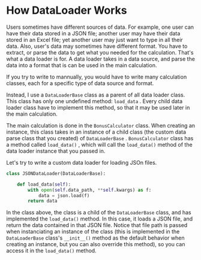 # How DataLoader Works

Users sometimes have different sources of data. For example, one user can have their data stored in a JSON file; another user may have their data stored in an Excel file; yet another user may just want to type in all their data. Also, user's data may sometimes have different format. You have to extract, or parse the data to get what you needed for the calculation. That's what a data loader is for. A data loader takes in a data source, and parse the data into a format that is can be used in the main calculation.

If you try to write to mannually, you would have to write many calculation classes, each for a specific type of data source and format.

Instead, I use a `DataLoaderBase` class as a parent of all data loader class. This class has only one undefined method: `load_data` . Every child data loader class have to implement this method, so that it may be used later in the main calculation.

The main calculation is done in the `BonusCalculator` class. When creating an instance, this class takes in an instance of a child class (the custom data parse class that you created) of `DataLoaderBase` . `BonusCalculator` class has a method called `load_data()` , which will call the `load_data()` method of the data loader instance that you passed in.

Let's try to write a custom data loader for loading JSOn files.

```python
class JSONDataLoader(DataLoaderBase):

    def load_data(self):
        with open(self.data_path, **self.kwargs) as f:
            data = json.load(f)
        return data
```

In the class above, the class is a child of the `DataLoaderBase` class, and has implemented the `load_data()` method. In this case, it loads a JSON file, and return the data contained in that JSON file. Notice that file path is passed when instanciating an instance of the class (this is implemented in the `DataLoaderBase` class's `__init__()` method as the default behavior when creating an instance, but you can also override this method), so you can access it in the `load_data()` method.
